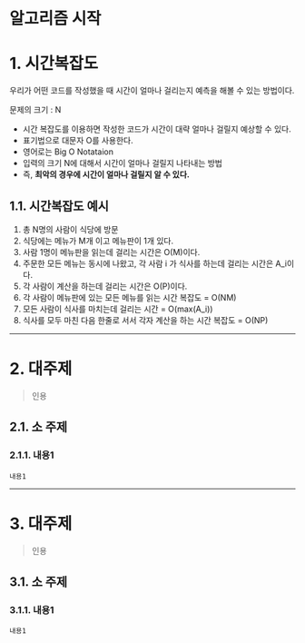 알고리즘 시작
=======================
# 1. 시간복잡도
우리가 어떤 코드를 작성했을 때 시간이 얼마나 걸리는지 예측을 해볼 수 있는 방법이다.  
    
문제의 크기 : N
   
* 시간 복잡도를 이용하면 작성한 코드가 시간이 대략 얼마나 걸릴지 예상할 수 있다.  
* 표기법으로 대문자 O를 사용한다. 
* 영어로는 Big O Notataion
* 입력의 크기 N에 대해서 시간이 얼마나 걸릴지 나타내는 방법
* 즉, **최악의 경우에 시간이 얼마나 걸릴지 알 수 있다.**  

## 1.1. 시간복잡도 예시

1. 총 N명의 사람이 식당에 방문
2. 식당에는 메뉴가 M개 이고 메뉴판이 1개 있다.
3. 사람 1명이 메뉴판을 읽는데 걸리는 시간은 O(M)이다.
4. 주문한 모든 메뉴는 동시에 나왔고, 각 사람 i 가 식사를 하는데 걸리는 시간은 A_i이다.
5. 각 사람이 계산을 하는데 걸리는 시간은 O(P)이다.  
6. 각 사람이 메뉴판에 있는 모든 메뉴를 읽는 시간 복잡도 = O(NM)
7. 모든 사람이 식사를 마치는데 걸리는 시간 = O(max(A_i))
8. 식사를 모두 마친 다음 한줄로 서서 각자 계산을 하는 시간 복잡도 = O(NP)


***
# 2. 대주제
> 인용
## 2.1. 소 주제
### 2.1.1. 내용1
```
내용1
```   

***
# 3. 대주제
> 인용
## 3.1. 소 주제
### 3.1.1. 내용1
```
내용1
```
